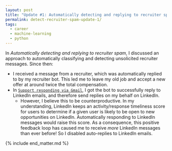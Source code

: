 ```yaml
---
layout: post
title: "Update #1: Automatically detecting and replying to recruiter spam"
permalink: detect-recruiter-spam-update-1/
tags:
  - career
  - machine-learning
  - python
---
```


In *Automatically detecting and replying to recruiter spam*, I discussed an approach to automatically classifying and detecting unsolicited recruiter messages. Since then:

- I received a message from a recruiter, which was automatically replied to by my recruiter bot. This led me to leave my old job and accept a new offer at around twice the total compensation.
- In [`Support responding via Gmail`](https://github.com/arxanas/detect-recruiter-spam/commit/47f4106cac9067958c3e2679c486a052f9794f25), I got the bot to successfully reply to LinkedIn emails, and therefore send replies on my behalf on LinkedIn.
    - However, I believe this to be counterproductive. In my understanding, LinkedIn keeps an activity/response timeliness score for users to determine if a given user is likely to be open to new opportunities on LinkedIn. Automatically responding to LinkedIn messages would raise this score. As a consequence, this positive feedback loop has caused me to receive *more* LinkedIn messages than ever before! So I disabled auto-replies to LinkedIn emails.

{% include end_matter.md %}

